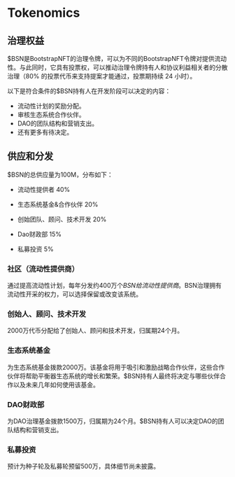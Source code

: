 # Tokenomics

## 治理权益
$BSN是BootstrapNFT的治理令牌，可以为不同的BootstrapNFT令牌对提供流动性。与此同时，它具有投票权，可以推动治理令牌持有人和协议利益相关者的分散治理（80% 的投票代币来支持提案才能通过，投票期持续 24 小时）。


以下是符合条件的$BSN持有人在开发阶段可以决定的内容：
* 流动性计划的奖励分配。
* 审核生态系统合作伙伴。
* DAO的团队结构和营销支出。
* 还有更多有待决定。

## 供应和分发
$BSN的总供应量为100M，分布如下：

* 流动性提供者 40%

* 生态系统基金&合作伙伴 20%

* 创始团队、顾问、技术开发 20%

* Dao财政部 15%

* 私募投资 5%


### 社区（流动性提供商）
通过提高流动性计划，每年分发约400万个$BSN给流动性提供商。$BSN治理拥有流动性开采的权力，可以选择保留或改变该系统。
### 创始人、顾问、技术开发
2000万代币分配给了创始人、顾问和技术开发，归属期24个月。
### 生态系统基金
为生态系统基金拨款2000万。该基金将用于吸引和激励战略合作伙伴，这些合作伙伴将帮助平衡器生态系统的增长和繁荣。$BSN持有人最终将决定与哪些伙伴合作以及未来几年如何使用该基金。

### DAO财政部
为DAO治理基金拨款1500万，归属期为24个月。$BSN持有人可以决定DAO的团队结构和营销支出。

### 私募投资
预计为种子轮及私募轮预留500万，具体细节尚未披露。
